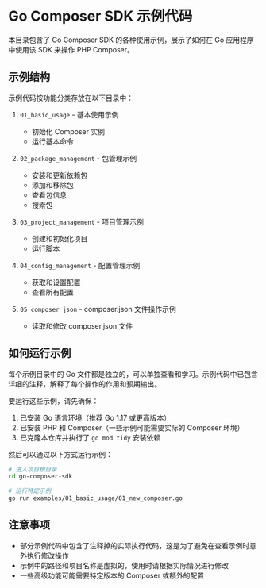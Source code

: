 # Go Composer SDK 示例代码

本目录包含了 Go Composer SDK 的各种使用示例，展示了如何在 Go 应用程序中使用该 SDK 来操作 PHP Composer。

## 示例结构

示例代码按功能分类存放在以下目录中：

1. `01_basic_usage` - 基本使用示例
   - 初始化 Composer 实例
   - 运行基本命令

2. `02_package_management` - 包管理示例
   - 安装和更新依赖包
   - 添加和移除包
   - 查看包信息
   - 搜索包

3. `03_project_management` - 项目管理示例
   - 创建和初始化项目
   - 运行脚本

4. `04_config_management` - 配置管理示例
   - 获取和设置配置
   - 查看所有配置

5. `05_composer_json` - composer.json 文件操作示例
   - 读取和修改 composer.json 文件

## 如何运行示例

每个示例目录中的 Go 文件都是独立的，可以单独查看和学习。示例代码中已包含详细的注释，解释了每个操作的作用和预期输出。

要运行这些示例，请先确保：

1. 已安装 Go 语言环境（推荐 Go 1.17 或更高版本）
2. 已安装 PHP 和 Composer（一些示例可能需要实际的 Composer 环境）
3. 已克隆本仓库并执行了 `go mod tidy` 安装依赖

然后可以通过以下方式运行示例：

```bash
# 进入项目根目录
cd go-composer-sdk

# 运行特定示例
go run examples/01_basic_usage/01_new_composer.go
```

## 注意事项

- 部分示例代码中包含了注释掉的实际执行代码，这是为了避免在查看示例时意外执行修改操作
- 示例中的路径和项目名称是虚拟的，使用时请根据实际情况进行修改
- 一些高级功能可能需要特定版本的 Composer 或额外的配置 